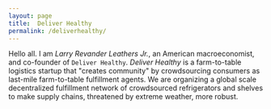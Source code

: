```yaml
---   
layout: page
title:  Deliver Healthy
permalink: /deliverhealthy/
---
```

Hello all.  I am _Larry Revander Leathers Jr._, an American macroeconomist, and co-founder of `Deliver Healthy`.  _Deliver Healthy_ is a farm-to-table logistics startup that "creates community" by crowdsourcing consumers as last-mile farm-to-table fulfillment agents.  We are organizing a global scale decentralized fulfillment network of crowdsourced refrigerators and shelves to make supply chains, threatened by extreme weather, more robust.




